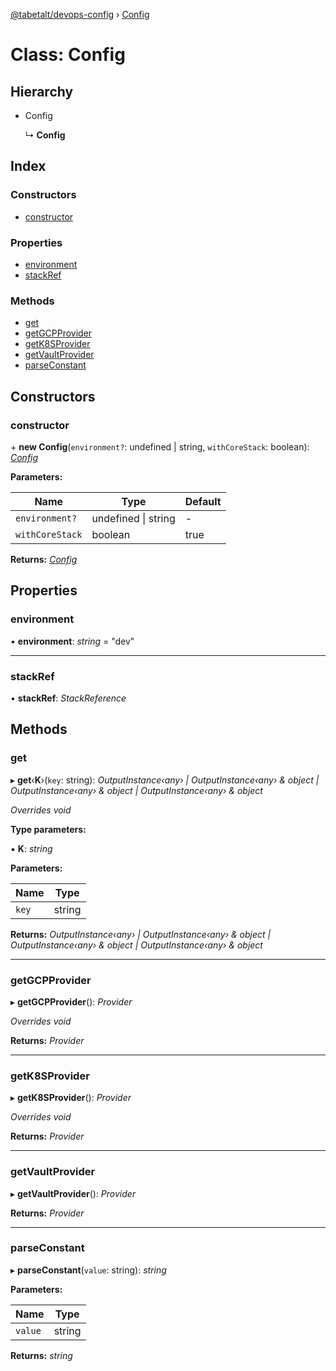 [@tabetalt/devops-config](../README.md) › [Config](config.md)

# Class: Config

## Hierarchy

* Config

  ↳ **Config**

## Index

### Constructors

* [constructor](config.md#constructor)

### Properties

* [environment](config.md#environment)
* [stackRef](config.md#stackref)

### Methods

* [get](config.md#get)
* [getGCPProvider](config.md#getgcpprovider)
* [getK8SProvider](config.md#getk8sprovider)
* [getVaultProvider](config.md#getvaultprovider)
* [parseConstant](config.md#parseconstant)

## Constructors

###  constructor

\+ **new Config**(`environment?`: undefined | string, `withCoreStack`: boolean): *[Config](config.md)*

**Parameters:**

Name | Type | Default |
------ | ------ | ------ |
`environment?` | undefined &#124; string | - |
`withCoreStack` | boolean | true |

**Returns:** *[Config](config.md)*

## Properties

###  environment

• **environment**: *string* = "dev"

___

###  stackRef

• **stackRef**: *StackReference*

## Methods

###  get

▸ **get**‹**K**›(`key`: string): *OutputInstance‹any› | OutputInstance‹any› & object | OutputInstance‹any› & object | OutputInstance‹any› & object*

*Overrides void*

**Type parameters:**

▪ **K**: *string*

**Parameters:**

Name | Type |
------ | ------ |
`key` | string |

**Returns:** *OutputInstance‹any› | OutputInstance‹any› & object | OutputInstance‹any› & object | OutputInstance‹any› & object*

___

###  getGCPProvider

▸ **getGCPProvider**(): *Provider*

*Overrides void*

**Returns:** *Provider*

___

###  getK8SProvider

▸ **getK8SProvider**(): *Provider*

*Overrides void*

**Returns:** *Provider*

___

###  getVaultProvider

▸ **getVaultProvider**(): *Provider*

**Returns:** *Provider*

___

###  parseConstant

▸ **parseConstant**(`value`: string): *string*

**Parameters:**

Name | Type |
------ | ------ |
`value` | string |

**Returns:** *string*

